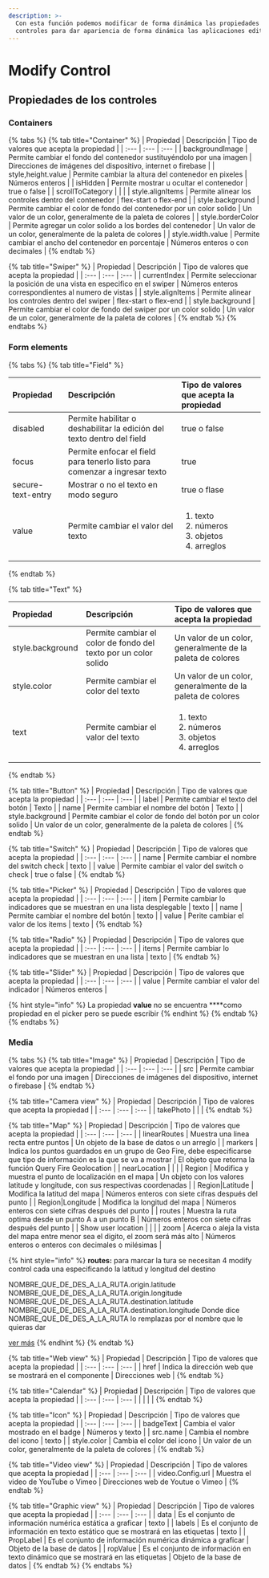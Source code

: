 ```yaml
---
description: >-
  Con esta función podemos modificar de forma dinámica las propiedades de los
  controles para dar apariencia de forma dinámica las aplicaciones editadas
---
```


# Modify Control

## Propiedades de los controles

### Containers

{% tabs %}
{% tab title="Container" %}
| Propiedad | Descripción | Tipo de valores que acepta la propiedad |
| :--- | :--- | :--- |
| backgroundImage | Permite cambiar el fondo del contenedor sustituyéndolo por una imagen | Direcciones de imágenes del dispositivo, internet o firebase |
| style,height.value | Permite cambiar la altura del contenedor en pixeles | Números enteros |
| isHidden | Permite mostrar u ocultar el contenedor | true o false |
| scrollToCategory |  |  |
| style.alignItems | Permite alinear los controles dentro del contenedor |  flex-start o flex-end |
| style.background | Permite cambiar el color de fondo del contenedor por un color solido | Un valor de un color, generalmente de la paleta de colores |
| style.borderColor | Permite agregar un color solido a los bordes del contenedor | Un valor de un color, generalmente de la paleta de colores |
| style.width.value | Permite cambiar el ancho del contenedor en porcentaje | Números enteros o con decimales |
{% endtab %}

{% tab title="Swiper" %}
| Propiedad | Descripción | Tipo de valores que acepta la propiedad |
| :--- | :--- | :--- |
| currentIndex | Permite seleccionar la posición de una vista en especifico en el swiper | Números enteros correspondientes al numero de vistas |
| style.alignItems | Permite alinear los controles dentro del swiper | flex-start o flex-end |
| style.background | Permite cambiar el color de fondo del swiper por un color solido | Un valor de un color, generalmente de la paleta de colores |
{% endtab %}
{% endtabs %}

### Form elements

{% tabs %}
{% tab title="Field" %}
<table>
  <thead>
    <tr>
      <th style="text-align:left">Propiedad</th>
      <th style="text-align:left">Descripci&#xF3;n</th>
      <th style="text-align:left">Tipo de valores que acepta la propiedad</th>
    </tr>
  </thead>
  <tbody>
    <tr>
      <td style="text-align:left">disabled</td>
      <td style="text-align:left">Permite habilitar o deshabilitar la edici&#xF3;n del texto dentro del
        field</td>
      <td style="text-align:left">true o false</td>
    </tr>
    <tr>
      <td style="text-align:left">focus</td>
      <td style="text-align:left">Permite enfocar el field para tenerlo listo para comenzar a ingresar texto</td>
      <td
      style="text-align:left">true</td>
    </tr>
    <tr>
      <td style="text-align:left">secure-text-entry</td>
      <td style="text-align:left">Mostrar o no el texto en modo seguro</td>
      <td style="text-align:left">true o flase</td>
    </tr>
    <tr>
      <td style="text-align:left">value</td>
      <td style="text-align:left">Permite cambiar el valor del texto</td>
      <td style="text-align:left">
        <ol>
          <li>texto</li>
          <li>n&#xFA;meros</li>
          <li>objetos</li>
          <li>arreglos</li>
        </ol>
      </td>
    </tr>
  </tbody>
</table>
{% endtab %}

{% tab title="Text" %}
<table>
  <thead>
    <tr>
      <th style="text-align:left">Propiedad</th>
      <th style="text-align:left">Descripci&#xF3;n</th>
      <th style="text-align:left">Tipo de valores que acepta la propiedad</th>
    </tr>
  </thead>
  <tbody>
    <tr>
      <td style="text-align:left">style.background</td>
      <td style="text-align:left">Permite cambiar el color de fondo del texto por un color solido</td>
      <td
      style="text-align:left">Un valor de un color, generalmente de la paleta de colores</td>
    </tr>
    <tr>
      <td style="text-align:left">style.color</td>
      <td style="text-align:left">Permite cambiar el color del texto</td>
      <td style="text-align:left">Un valor de un color, generalmente de la paleta de colores</td>
    </tr>
    <tr>
      <td style="text-align:left">text</td>
      <td style="text-align:left">Permite cambiar el valor del texto</td>
      <td style="text-align:left">
        <p></p>
        <ol>
          <li>texto</li>
          <li>n&#xFA;meros</li>
          <li>objetos</li>
          <li>arreglos</li>
        </ol>
      </td>
    </tr>
  </tbody>
</table>
{% endtab %}

{% tab title="Button" %}
| Propiedad | Descripción | Tipo de valores que acepta la propiedad |
| :--- | :--- | :--- |
| label | Permite cambiar el texto del botón | Texto |
| name | Permite cambiar el nombre del botón | Texto |
| style.background | Permite cambiar el color de fondo del botón por un color solido | Un valor de un color, generalmente de la paleta de colores |
{% endtab %}

{% tab title="Switch" %}
| Propiedad | Descripción | Tipo de valores que acepta la propiedad |
| :--- | :--- | :--- |
| name | Permite cambiar el nombre del switch  check | texto |
| value | Permite cambiar el valor del switch o check | true o false |
{% endtab %}

{% tab title="Picker" %}
| Propiedad | Descripción | Tipo de valores que acepta la propiedad |
| :--- | :--- | :--- |
| item | Permite cambiar lo indicadores que se muestran en una lista desplegable | texto |
| name | Permite cambiar el nombre del botón | texto |
| value | Perite cambiar el valor de los items | texto |
{% endtab %}

{% tab title="Radio" %}
| Propiedad | Descripción | Tipo de valores que acepta la propiedad |
| :--- | :--- | :--- |
| items | Permite cambiar lo indicadores que se muestran en una lista | texto |
{% endtab %}

{% tab title="Slider" %}
| Propiedad | Descripción | Tipo de valores que acepta la propiedad |
| :--- | :--- | :--- |
| value | Permite cambiar el valor del indicador | Números enteros |

{% hint style="info" %}
La propiedad **value** no se encuentra ****como propiedad en el picker pero se puede escribir 
{% endhint %}
{% endtab %}
{% endtabs %}

### Media

{% tabs %}
{% tab title="Image" %}
| Propiedad | Descripción | Tipo de valores que acepta la propiedad |
| :--- | :--- | :--- |
| src | Permite cambiar el fondo por una imagen | Direcciones de imágenes del dispositivo, internet o firebase |
{% endtab %}

{% tab title="Camera view" %}
| Propiedad | Descripción | Tipo de valores que acepta la propiedad |
| :--- | :--- | :--- |
| takePhoto |  |  |
{% endtab %}

{% tab title="Map" %}
| Propiedad | Descripción | Tipo de valores que acepta la propiedad |
| :--- | :--- | :--- |
| linearRoutes | Muestra una linea recta entre puntos | Un objeto de la base de datos o un arreglo |
| markers | Indica los puntos guardados en un grupo de Geo Fire, debe especificarse que tipo de información es la que se va a mostrar | El objeto que retorna la función Query Fire Geolocation |
| nearLocation |  |  |
| Region | Modifica y muestra el punto de localización en el mapa | Un objeto con los valores latitude y longitude, con sus respectivas coordenadas |
| Region\|Latitude | Modifica la latitud del mapa | Números enteros con  siete cifras después del punto |
| Region\|Longitude | Modifica la longitud del mapa | Números enteros con siete cifras después del punto |
| routes | Muestra la ruta optima desde un punto A a un punto B | Números enteros con siete cifras después del punto |
| Show user location |  |  |
| zoom | Acerca o aleja la vista del mapa entre menor sea el digito, el zoom será más alto | Números enteros o enteros con decimales o milésimas |

{% hint style="info" %}
**routes:** para marcar la tura se necesitan 4 modify control cada una especificando la latitud y longitud del destino

NOMBRE\_QUE\_DE\_DES\_A\_LA\_RUTA.origin.latitude NOMBRE\_QUE\_DE\_DES\_A\_LA\_RUTA.origin.longitude NOMBRE\_QUE\_DE\_DES\_A\_LA\_RUTA.destination.latitude NOMBRE\_QUE\_DE\_DES\_A\_LA\_RUTA.destination.longitude Donde dice NOMBRE\_QUE\_DE\_DES\_A\_LA\_RUTA lo remplazas por el nombre que le quieras dar

[ver más](https://comunidad.apphive.io/t/como-marcar-la-ruta-en-un-mapa/2641)
{% endhint %}
{% endtab %}

{% tab title="Web view" %}
| Propiedad | Descripción | Tipo de valores que acepta la propiedad |
| :--- | :--- | :--- |
| href | Indica la dirección web que se mostrará en el componente | Direcciones web |
{% endtab %}

{% tab title="Calendar" %}
| Propiedad | Descripción | Tipo de valores que acepta la propiedad |
| :--- | :--- | :--- |
|  |  |  |
{% endtab %}

{% tab title="Icon" %}
| Propiedad | Descripción | Tipo de valores que acepta la propiedad |
| :--- | :--- | :--- |
| badgeText | Cambia el valor mostrado en el badge | Números y texto |
| src.name | Cambia el nombre del icono | texto |
| style.color | Cambia el color del icono | Un valor de un color, generalmente de la paleta de colores |
{% endtab %}

{% tab title="Video view" %}
| Propiedad | Descripción | Tipo de valores que acepta la propiedad |
| :--- | :--- | :--- |
| video.Config.url | Muestra el video de YouTube o Vimeo | Direcciones web de Youtue o Vimeo |
{% endtab %}

{% tab title="Graphic view" %}
| Propiedad | Descripción | Tipo de valores que acepta la propiedad |
| :--- | :--- | :--- |
| data | Es el conjunto de información numérica estática a graficar | texto |
| labels | Es el conjunto de información en texto estático  que se mostrará en las etiquetas | texto |
| PropLabel | Es el conjunto de información numérica dinámica a graficar | Objeto de la base de datos |
| ropValue | Es el conjunto de información en texto dinámico  que se mostrará en las etiquetas | Objeto de la base de datos |
{% endtab %}
{% endtabs %}



